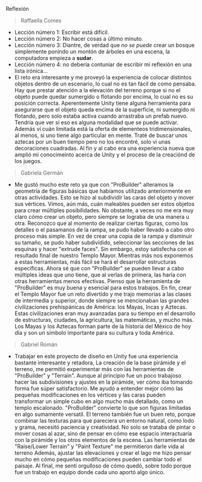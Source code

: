 Reflexión

> Raffaella Comes
- Lección número 1: Escribir está difícil.
- Lección número 2: No hacer cosas a último minuto.
- Lección número 3: Diantre, de verdad que *no se puede* crear un bosque simplemente ponindo un montón de árboles en una escena, la computadora empieza a **sudar**.
- Lección número 4: no debería contuniar de escribir mi reflexión en una lista irónica...
- El reto era interesante y me proveyó la experiencia de colocar distintos objetos dentro de un escenario, lo cual no es tan fácil de como pensaba. Hay que prestar atención a la elevación del terreno porque si no el objeto puede quedar sumergido o flotando por encima, lo cual no es su posición correcta. Aperentemente Unity tiene alguna herramienta para asegurarse que el objeto queda encima de la superficie, ni sumergido ni flotando, pero solo estaba activa cuando arrastraba un prefab nuevo. Tendría que ver si eso es alguna modalidad que se puede activar. Además ví cuán limitada está la oferta de elementeos tridimensionales, al menos, si uno tiene algo particular en mente. Traté de buscar unos aztecas por un buen tiempo pero no los encontré, solo vi unas decoraciones cuadradas. Al fin y al cabo era una experiencia nueva que amplió mi conocimeinto acerca de Unity y el proceso de la creaciónd de los juegos.

> Gabriela Germán
- Me gustó mucho este reto ya que con "ProBuilder" alteramos la geometría de figuras básicas que habíamos utilizado anteriormente en otras actividades. Esto se hizo al subdividir las caras del objeto y mover sus vértices. Vimos, aún más, cuán maleables pueden ser estos objetos para crear múltiples posibilidades. No obstante, a veces no me era muy claro cómo crear un objeto, pero siempre se lograba de una manera u otra. Reconozco que al momento de realizar ciertas figuras, como los detalles o el pasamanos de la rampa, se pudo haber llevado a cabo otro proceso más simple. En vez de crear una copia de la rampa y disminuir su tamaño, se pudo haber subdividido, seleccionar las secciones de las esquinas y hacer "extrude faces". Sin embargo, estoy satisfecha con el resultado final de nuestro Templo Mayor. Mientras más nos exponemos a estas herramientas, más fácil se hará el desarrollar estructuras específicas. Ahora sé que con "ProBuilder" se pueden llevar a cabo múltiples ideas que uno tiene, que al verlas de primera, las haría con otras herramientas menos efectivas. Pienso que la herramienta de "ProBuilder" es muy buena y esencial para estos trabajos. En fin, crear el Templo Mayor fue un reto divertido y me trajo memorias a las clases de intermedia y superior, donde siempre se mencionaban las grandes civilizaciones prehispánicas de América: los Mayas, Incas y Aztecas. Estas civilizaciones eran muy avanzadas para su tiempo en el desarrollo de estructuras, ciudades, la agricultura, las matemáticas, y mucho más. Los Mayas y los Aztecas forman parte de la historia del México de hoy día y son un símbolo importante para su cultura y toda América.

> Gabriel Román
- Trabajar en este proyecto de diseño en Unity fue una experiencia bastante interesante y retadora, La creación de la base pirámide y el terreno, me permitió experimentar más con las herramientas de "ProBuilder" y "Terrain". Aunque al principio fue un poco trabajoso hacer las subdivisiones y ajustes en la pirámide, ver cómo iba tomando forma fue súper satisfactorio. Me ayudó a entender mejor cómo las pequeñas modificaciones en los vértices y las caras pueden transformar un simple cubo en algo mucho más detallado, como un templo escalonado. "ProBuilder" convierte lo que son figuras limitadas en algo sumamente versatil. El terreno también fue un buen reto, porque combinar las texturas para que pareciera un entorno natural, como lodo y grama, necesitó paciencia y creatividad. No solo se trataba de pintar o mover cosas al azar, sino de pensar en cómo ese espacio interactuaría con la pirámide y los otros elementos de la escena. Las herramientas de "Raise/Lower Terrain" y "Paint Texture" me permitieron darle vida al terreno Además, ajustar las elevaciones y crear el lago me hizo pensar mucho en cómo pequeñas modificaciones pueden cambiar todo el paisaje. Al final, me sentí orgulloso de cómo quedó, sobre todo porque fue un trabajo en equipo donde cada uno aportó algo único.
